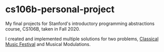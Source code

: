# cs106b-personal-project
My final projects for Stanford's introductory programming abstractions course, CS106B, taken in Fall 2020.

I created and implemented multiple solutions for two problems, [Classical Music Festival](/Musical%20Modulations/classical-music-festival.pdf) and Musical Modulations.
